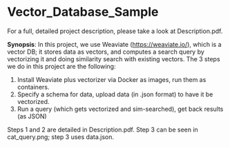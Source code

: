 # Vector_Database_Sample
 
For a full, detailed project description, please take a look at Description.pdf.

**Synopsis**: In this project, we use Weaviate (https://weaviate.io/), which is a vector DB; it stores data as vectors, and computes a search query by vectorizing it and doing similarity search with existing vectors. The 3 steps we do in this project are the following:

1. Install Weaviate plus vectorizer via Docker as images, run them as containers.
2. Specify a schema for data, upload data (in .json format) to have it be vectorized.
3. Run a query (which gets vectorized and sim-searched), get back results (as JSON)

Steps 1 and 2 are detailed in Description.pdf. Step 3 can be seen in cat_query.png; step 3 uses data.json.